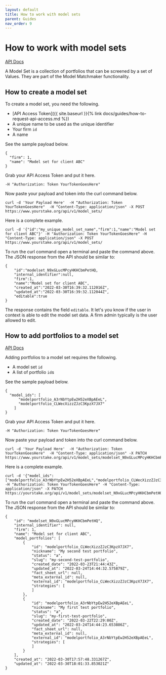 ```yaml
---
layout: default
title: How to work with model sets
parent: Guides
nav_order: 9
---
```


# How to work with model sets

[API Docs](https://www.yourstake.org/api/docs/#tag/Model-Matchmaker)

A Model Set is a collection of portfolios that can be screened by a set of Values. They are part of the Model Matchmaker functionality.


## How to create a model set

To create a model set, you need the following.

- [API Access Token]({{ site.baseurl }}{% link docs/guides/how-to-request-api-access.md %})
- A unique name to be used as the unique identifier
- Your firm `id`
- A name

See the sample payload below.

```
{
  "firm": 1,
  "name": "Model set for client ABC"
}
```

Grab your API Access Token and put it here.

```
-H "Authorization: Token YourTokenGoesHere" 
```

Now paste your payload and token into the curl command below.

```
curl -d 'Your Payload Here'  -H "Authorization: Token YourTokenGoesHere"  -H "Content-Type: application/json" -X POST https://www.yourstake.org/api/v1/model_sets/
```

Here is a complete example.

```
curl -d '{"id":"my_unique_model_set_name","firm":1,"name":"Model set for client ABC"}' -H "Authorization: Token YourTokenGoesHere" -H "Content-Type: application/json" -X POST https://www.yourstake.org/api/v1/model_sets/
```

To run the curl command open a terminal and paste the command above.
The JSON response from the API should be similar to:

```
{
    "id":"modelset_N9xGLucMPcyHKHCbmPetHQ,
    "internal_identifier":null,
    "firm":1,
    "name":"Model set for client ABC",
    "created_at":"2022-03-30T16:39:32.112016Z",
    "updated_at":"2022-03-30T16:39:32.112044Z",
    "editable":true
}
```

The response contains the field `editable`. It let's you know if the user in  context is able to edit the model set data. A firm admin typically is the user allowed to edit.


## How to add portfolios to a model set

[API Docs](https://www.yourstake.org/api/docs/#operation/Partial%20update%20a%20Model%20Set)

Adding portfolios to a model set requires the following.

- A model set `id`
- A list of portfolio `id`s


See the sample payload below.

```
{
  "model_ids": [
      "modelportfolio_A3rNbYtpEw2H52eXBpAEeL",
      "modelportfolio_CLWecXizzZJzC3KpzX7JX7"
    ]
}
```

Grab your API Access Token and put it here.

```
-H "Authorization: Token YourTokenGoesHere" 
```

Now paste your payload and token into the curl command below.

```
curl -d 'Your Payload Here'  -H "Authorization: Token YourTokenGoesHere"  -H "Content-Type: application/json" -X PATCH https://www.yourstake.org/api/v1/model_sets/modelset_N9xGLucMPcyHKHCbmPetHQ/
```

Here is a complete example.

```
curl -d '{"model_ids":["modelportfolio_A3rNbYtpEw2H52eXBpAEeL","modelportfolio_CLWecXizzZJzC3KpzX7JX7"]}' -H "Authorization: Token YourTokenGoesHere" -H "Content-Type: application/json" -X PATCH https://yourstake.org/api/v1/model_sets/modelset_N9xGLucMPcyHKHCbmPetHQ/
```

To run the curl command open a terminal and paste the command above.
The JSON response from the API should be similar to:

```
{
	"id": "modelset_N9xGLucMPcyHKHCbmPetHQ",
	"internal_identifier": null,
	"firm": 1,
	"name": "Model set for client ABC",
	"model_portfolios": [
		{
			"id": "modelportfolio_CLWecXizzZJzC3KpzX7JX7",
			"nickname": "My second test portfolio",
			"status": "a",
			"slug": "my-second-test-portfolio",
			"created_date": "2022-03-23T21:44:43Z",
			"updated_at": "2022-03-24T14:44:32.575879Z",
			"fact_sheet_url": null,
			"meta_external_id": null,
			"external_id": "modelportfolio_CLWecXizzZJzC3KpzX7JX7",
			"strategies": [
			]
		},
		{
			"id": "modelportfolio_A3rNbYtpEw2H52eXBpAEeL",
			"nickname": "My first test portfolio",
			"status": "a",
			"slug": "my-first-test-portfolio",
			"created_date": "2022-03-22T22:29:00Z",
			"updated_at": "2022-03-24T14:44:23.653886Z",
			"fact_sheet_url": null,
			"meta_external_id": null,
			"external_id": "modelportfolio_A3rNbYtpEw2H52eXBpAEeL",
			"strategies": [
			]
		}
	],
	"created_at": "2022-03-30T17:57:48.331267Z",
	"updated_at": "2022-03-30T18:01:33.853021Z"
}
```
